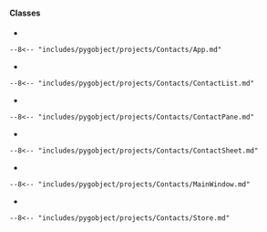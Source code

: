 #### Classes

-   

    --8<-- "includes/pygobject/projects/Contacts/App.md"

-   

    --8<-- "includes/pygobject/projects/Contacts/ContactList.md"

-   

    --8<-- "includes/pygobject/projects/Contacts/ContactPane.md"

-   

    --8<-- "includes/pygobject/projects/Contacts/ContactSheet.md"

-   

    --8<-- "includes/pygobject/projects/Contacts/MainWindow.md"

-   

    --8<-- "includes/pygobject/projects/Contacts/Store.md"
